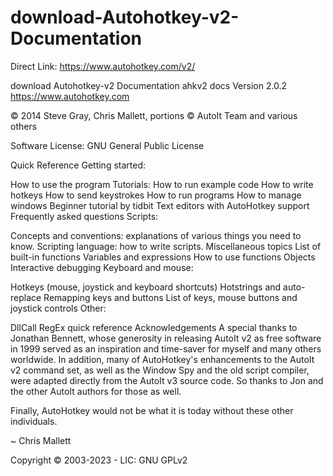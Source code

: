 # download-Autohotkey-v2-Documentation

Direct Link: https://www.autohotkey.com/v2/

download Autohotkey-v2 Documentation ahkv2 docs 
Version 2.0.2
https://www.autohotkey.com

© 2014 Steve Gray, Chris Mallett, portions © AutoIt Team and various others

Software License: GNU General Public License

Quick Reference
Getting started:

How to use the program
Tutorials:
How to run example code
How to write hotkeys
How to send keystrokes
How to run programs
How to manage windows
Beginner tutorial by tidbit
Text editors with AutoHotkey support
Frequently asked questions
Scripts:

Concepts and conventions: explanations of various things you need to know.
Scripting language: how to write scripts.
Miscellaneous topics
List of built-in functions
Variables and expressions
How to use functions
Objects
Interactive debugging
Keyboard and mouse:

Hotkeys (mouse, joystick and keyboard shortcuts)
Hotstrings and auto-replace
Remapping keys and buttons
List of keys, mouse buttons and joystick controls
Other:

DllCall
RegEx quick reference
Acknowledgements
A special thanks to Jonathan Bennett, whose generosity in releasing AutoIt v2 as free software in 1999 served as an inspiration and time-saver for myself and many others worldwide. In addition, many of AutoHotkey's enhancements to the AutoIt v2 command set, as well as the Window Spy and the old script compiler, were adapted directly from the AutoIt v3 source code. So thanks to Jon and the other AutoIt authors for those as well.

Finally, AutoHotkey would not be what it is today without these other individuals.

~ Chris Mallett

Copyright © 2003-2023 - LIC: GNU GPLv2
